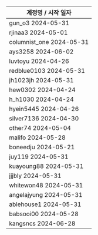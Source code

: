 | 계정명 / 시작 일자|
|--------|
| gun_o3 2024-05-31 |
| rjinaa3 2024-05-01 |
| columnist_one 2024-05-31 |
| ays3258 2024-06-02 |
| luvtoyu 2024-04-26 |
| redblue0103 2024-05-31 |
| jh1023jh 2024-05-31 |
| hew0302 2024-04-24 |
| h_h1030 2024-04-24 |
| hyein5445 2024-04-26 |
| silver7136 2024-04-30 |
| other74 2024-05-04 |
| malifo 2024-05-28 |
| boneedju  2024-05-21 |
| juy119  2024-05-31 |
| kuayoung88  2024-05-31 |
| jjjbly  2024-05-31 |
| whitewon48  2024-05-31 |
| angelajyung  2024-05-31 |
| ablehouse1  2024-05-31 |
| babsooi00  2024-05-28 |
| kangsncs  2024-06-28 |
